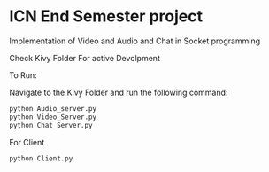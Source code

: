 # ICN End Semester project

Implementation of Video and Audio and Chat in Socket programming

Check Kivy Folder For active Devolpment

To Run:

Navigate to the Kivy Folder and run the following command:

```python
python Audio_server.py
python Video_Server.py
python Chat_Server.py
```

For Client
```python
python Client.py
```

